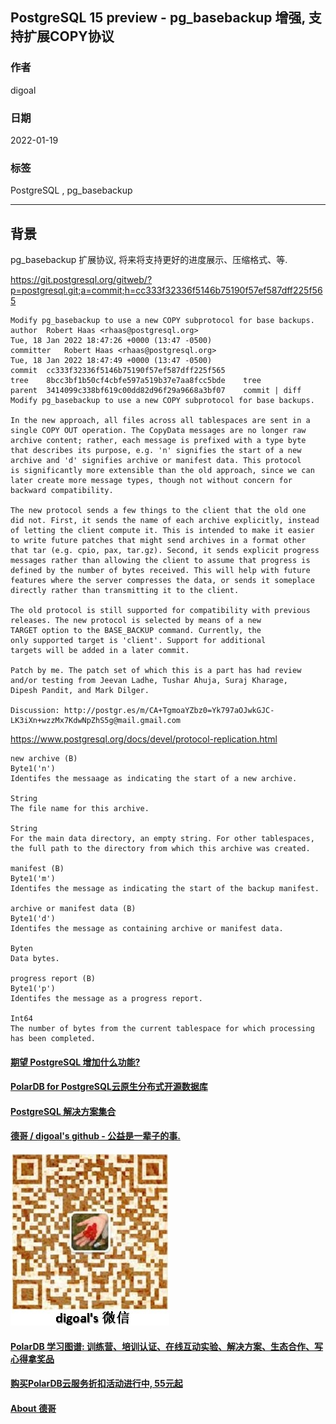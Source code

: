 ## PostgreSQL 15 preview - pg_basebackup 增强, 支持扩展COPY协议   
                         
### 作者                     
digoal                                  
                                   
### 日期                              
2022-01-19                           
                           
### 标签              
PostgreSQL , pg_basebackup       
                                 
----                                   
                              
## 背景   
pg_basebackup 扩展协议, 将来将支持更好的进度展示、压缩格式、等.   
  
https://git.postgresql.org/gitweb/?p=postgresql.git;a=commit;h=cc333f32336f5146b75190f57ef587dff225f565  
  
```  
Modify pg_basebackup to use a new COPY subprotocol for base backups.  
author	Robert Haas <rhaas@postgresql.org>	  
Tue, 18 Jan 2022 18:47:26 +0000 (13:47 -0500)  
committer	Robert Haas <rhaas@postgresql.org>	  
Tue, 18 Jan 2022 18:47:49 +0000 (13:47 -0500)  
commit	cc333f32336f5146b75190f57ef587dff225f565  
tree	8bcc3bf1b50cf4cbfe597a519b37e7aa8fcc5bde	tree  
parent	3414099c338bf619c00dd82d96f29a9668a3bf07	commit | diff  
Modify pg_basebackup to use a new COPY subprotocol for base backups.  
  
In the new approach, all files across all tablespaces are sent in a  
single COPY OUT operation. The CopyData messages are no longer raw  
archive content; rather, each message is prefixed with a type byte  
that describes its purpose, e.g. 'n' signifies the start of a new  
archive and 'd' signifies archive or manifest data. This protocol  
is significantly more extensible than the old approach, since we can  
later create more message types, though not without concern for  
backward compatibility.  
  
The new protocol sends a few things to the client that the old one  
did not. First, it sends the name of each archive explicitly, instead  
of letting the client compute it. This is intended to make it easier  
to write future patches that might send archives in a format other  
that tar (e.g. cpio, pax, tar.gz). Second, it sends explicit progress  
messages rather than allowing the client to assume that progress is  
defined by the number of bytes received. This will help with future  
features where the server compresses the data, or sends it someplace  
directly rather than transmitting it to the client.  
  
The old protocol is still supported for compatibility with previous  
releases. The new protocol is selected by means of a new  
TARGET option to the BASE_BACKUP command. Currently, the  
only supported target is 'client'. Support for additional  
targets will be added in a later commit.  
  
Patch by me. The patch set of which this is a part has had review  
and/or testing from Jeevan Ladhe, Tushar Ahuja, Suraj Kharage,  
Dipesh Pandit, and Mark Dilger.  
  
Discussion: http://postgr.es/m/CA+TgmoaYZbz0=Yk797aOJwkGJC-LK3iXn+wzzMx7KdwNpZhS5g@mail.gmail.com  
```  
  
https://www.postgresql.org/docs/devel/protocol-replication.html  
  
```  
new archive (B)  
Byte1('n')  
Identifes the messaage as indicating the start of a new archive.  
  
String  
The file name for this archive.  
  
String  
For the main data directory, an empty string. For other tablespaces, the full path to the directory from which this archive was created.  
  
manifest (B)  
Byte1('m')  
Identifes the message as indicating the start of the backup manifest.  
  
archive or manifest data (B)  
Byte1('d')  
Identifes the message as containing archive or manifest data.  
  
Byten  
Data bytes.  
  
progress report (B)  
Byte1('p')  
Identifes the message as a progress report.  
  
Int64  
The number of bytes from the current tablespace for which processing has been completed.  
```  
    
  
  
#### [期望 PostgreSQL 增加什么功能?](https://github.com/digoal/blog/issues/76 "269ac3d1c492e938c0191101c7238216")
  
  
#### [PolarDB for PostgreSQL云原生分布式开源数据库](https://github.com/ApsaraDB/PolarDB-for-PostgreSQL "57258f76c37864c6e6d23383d05714ea")
  
  
#### [PostgreSQL 解决方案集合](https://yq.aliyun.com/topic/118 "40cff096e9ed7122c512b35d8561d9c8")
  
  
#### [德哥 / digoal's github - 公益是一辈子的事.](https://github.com/digoal/blog/blob/master/README.md "22709685feb7cab07d30f30387f0a9ae")
  
  
![digoal's wechat](../pic/digoal_weixin.jpg "f7ad92eeba24523fd47a6e1a0e691b59")
  
  
#### [PolarDB 学习图谱: 训练营、培训认证、在线互动实验、解决方案、生态合作、写心得拿奖品](https://www.aliyun.com/database/openpolardb/activity "8642f60e04ed0c814bf9cb9677976bd4")
  
  
#### [购买PolarDB云服务折扣活动进行中, 55元起](https://www.aliyun.com/activity/new/polardb-yunparter?userCode=bsb3t4al "e0495c413bedacabb75ff1e880be465a")
  
  
#### [About 德哥](https://github.com/digoal/blog/blob/master/me/readme.md "a37735981e7704886ffd590565582dd0")
  
